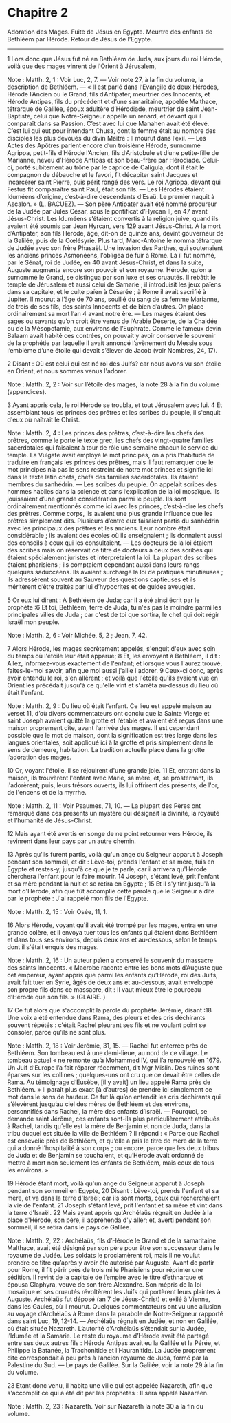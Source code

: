 # Chapitre 2

Adoration des Mages.
Fuite de Jésus en Egypte.
Meurtre des enfants de Bethléem par Hérode.
Retour de Jésus de l’Egypte.

***

1 Lors donc que Jésus fut né en Bethléem de Juda, aux jours du roi Hérode, voilà que des mages vinrent de l'Orient à Jérusalem,

<span class="bible-note">Note : </span> Matth. 2, 1 : Voir Luc, 2, 7. ― Voir note 27, à la fin du volume, la description de Bethléem. ― « Il est parlé dans l’Evangile de deux Hérodes, Hérode l’Ancien ou le Grand, fils d’Antipater, meurtrier des Innocents, et Hérode Antipas, fils du précédent et d’une samaritaine, appelée Malthace, tétrarque de Galilée, époux adultère d’Hérodiade, meurtrier de saint Jean-Baptiste, celui que Notre-Seigneur appelle un renard, et devant qui il comparaît dans sa Passion. C’est avec lui que Manahen avait été élevé. C’est lui qui eut pour intendant Chusa, dont la femme était au nombre des disciples les plus dévoués du divin Maître : Il mourut dans l’exil. ― Les Actes des Apôtres parlent encore d’un troisième Hérode, surnommé Agrippa, petit-fils d’Hérode l’Ancien, fils d’Aristobule et d’une petite-fille de Marianne, neveu d’Hérode Antipas et son beau-frère par Hérodiade. Celui-ci, porté subitement au trône par le caprice de Caligula, dont il était le compagnon de débauche et le favori, fit décapiter saint Jacques et
incarcérer saint Pierre, puis périt rongé des vers. Le roi Agrippa, devant qui Festus fit comparaître saint Paul, était son fils. ― Les Hérodes étaient Iduméens d’origine, c’est-à-dire descendants d’Esaü. Le premier naquit à Ascalon. » (L. BACUEZ). ― Son père Antipater avait été nommé procureur de la Judée par Jules César, sous le pontificat d’Hyrcan II, en 47 avant Jésus-Christ. Les Iduméens s’étaient convertis à la religion juive, quand ils avaient été soumis par Jean Hyrcan, vers 129 avant Jésus-Christ. A la mort d’Antipater, son fils Hérode, âgé, dit-on de quinze ans, devint gouverneur de la Galilée, puis de la Cœlésyrie. Plus tard, Marc-Antoine le nomma tétrarque de Judée avec son frère Phasaël. Une invasion des Parthes, qui soutenaient les anciens princes Asmonéens, l’obligea de fuir à Rome. Là il fut nommé, par le Sénat, roi de Judée, en 40 avant Jésus-Christ, et dans la suite, Auguste augmenta encore son pouvoir et son royaume. Hérode, qu’on a surnommé le Grand, se distingua par son luxe et ses
cruautés. Il rebâtit le temple de Jérusalem et aussi celui de Samarie ; il introduisit les jeux païens dans sa capitale, et le culte païen à Césarée ; à Rome il avait sacrifié à Jupiter. Il mourut à l’âge de 70 ans, souillé du sang de sa femme Marianne, de trois de ses fils, des saints Innocents et de bien d’autres. On place ordinairement sa mort l’an 4 avant notre ère. ― Les mages étaient des sages ou savants qu’on croit être venus de l’Arabie Déserte, de la Chaldée ou de la Mésopotamie, aux environs de l’Euphrate. Comme le fameux devin Balaam avait habité ces contrées, on pouvait y avoir conservé le souvenir de la prophétie par laquelle il avait annoncé l’avènement du Messie sous l’emblème d’une étoile qui devait s’élever de Jacob (voir Nombres, 24, 17).

2 Disant : Où est celui qui est né roi des Juifs? car nous avons vu son étoile en Orient, et nous sommes venus l'adorer.

<span class="bible-note">Note : </span> Matth. 2, 2 : Voir sur l’étoile des mages, la note 28 à la fin du volume (appendices).

3 Ayant appris cela, le roi Hérode se troubla, et tout Jérusalem avec lui. 4 Et assemblant tous les princes des prêtres et les scribes du peuple, il s'enquit d'eux où naîtrait le Christ.

<span class="bible-note">Note : </span> Matth. 2, 4 : Les princes des prêtres, c’est-à-dire les chefs des prêtres, comme le porte le texte grec, les chefs des vingt-quatre familles sacerdotales qui faisaient à tour de rôle une semaine chacun le service du temple. La Vulgate avait employé le mot principes, on a pris l’habitude de traduire en français les princes des prêtres, mais il faut remarquer que le mot principes n’a pas le sens restreint de notre mot princes et signifie ici dans le texte latin chefs, chefs des familles sacerdotales. Ils étaient membres du sanhédrin. ― Les scribes du peuple. On appelait scribes des hommes habiles dans la science et dans l’explication de la loi mosaïque. Ils jouissaient d’une grande considération parmi le peuple. Ils sont ordinairement mentionnés comme ici avec les princes, c’est-à-dire les chefs des prêtres. Comme corps, ils avaient une plus grande influence que les prêtres simplement dits. Plusieurs d’entre eux faisaient partis du sanhédrin avec les principaux des prêtres et les anciens. Leur nombre était
considérable ; ils avaient des écoles où ils enseignaient ; ils donnaient aussi des conseils à ceux qui les consultaient. ― Les docteurs de la loi étaient des scribes mais on réservait ce titre de docteurs à ceux des scribes qui étaient spécialement juristes et interprétaient la loi. La plupart des scribes étaient pharisiens ; ils comptaient cependant aussi dans leurs rangs quelques saduccéens. Ils avaient surchargé la loi de pratiques minutieuses ; ils adressèrent souvent au Sauveur des questions captieuses et ils méritèrent d’être traités par lui d’hypocrites et de guides aveugles.

5 Or eux lui dirent : A Bethléem de Juda; car il a été ainsi écrit par le prophète :6 Et toi, Bethléem, terre de Juda, tu n'es pas la moindre parmi les principales villes de Juda ; car c'est de toi que sortira, le chef qui doit régir Israël mon peuple.

<span class="bible-note">Note : </span> Matth. 2, 6 : Voir Michée, 5, 2 ; Jean, 7, 42.

7 Alors Hérode, les mages secrètement appelés, s'enquit d'eux avec soin du temps où l'étoile leur était apparue; 8 Et, les envoyant à Bethléem, il dit : Allez, informez-vous exactement de l'enfant; et lorsque vous l'aurez trouvé, faites-le-moi savoir, afin que moi aussi j'aille l'adorer. 9 Ceux-ci donc, après avoir entendu le roi, s'en allèrent ; et voilà que l'étoile qu'ils avaient vue en Orient les précédait jusqu'à ce qu'elle vint et s'arrêta au-dessus du lieu où était l'enfant.

<span class="bible-note">Note : </span> Matth. 2, 9 : Du lieu où était l’enfant. Ce lieu est appelé maison au verset 11, d’où divers commentateurs ont conclu que la Sainte Vierge et saint Joseph avaient quitté la grotte et l’étable et avaient été reçus dans une maison proprement dite, avant l’arrivée des mages. Il est cependant possible que le mot de maison, dont la signification est très large dans les langues orientales, soit appliqué ici à la grotte et pris simplement dans le sens de demeure, habitation. La tradition actuelle place dans la grotte l’adoration des mages.

10 Or, voyant l'étoile, il se réjouirent d'une grande joie. 11 Et, entrant dans la maison, ils trouvèrent l'enfant avec Marie, sa mère, et, se prosternant, ils l'adorèrent; puis, leurs trésors ouverts, ils lui offrirent des présents, de l'or, de l'encens et de la myrrhe.

<span class="bible-note">Note : </span> Matth. 2, 11 : Voir Psaumes, 71, 10. ― La plupart des Pères ont remarqué dans ces présents un mystère qui désignait la divinité, la royauté et l’humanité de Jésus-Christ.

12 Mais ayant été avertis en songe de ne point retourner vers Hérode, ils revinrent dans leur pays par un autre chemin.


13 Après qu'ils furent partis, voilà qu'un ange du Seigneur apparut à Joseph pendant son sommeil, et dit : Lève-toi, prends l'enfant et sa mère, fuis en Egypte et restes-y, jusqu'à ce que je te parle; car il arrivera qu'Hérode cherchera l'enfant pour le faire mourir. 14 Joseph, s'étant levé, prit l'enfant et sa mère pendant la nuit et se retira en Egypte ; 15 Et il s'y tint jusqu'à la mort d'Hérode, afin que fût accomplie cette parole que le Seigneur a dite par le prophète : J'ai rappelé mon fils de l'Egypte.

<span class="bible-note">Note : </span> Matth. 2, 15 : Voir Osée, 11, 1.


16 Alors Hérode, voyant qu'il avait été trompé par les mages, entra en une grande colère, et il envoya tuer tous les enfants qui étaient dans Bethléem et dans tous ses environs, depuis deux ans et au-dessous, selon le temps dont il s'était enquis des mages.

<span class="bible-note">Note : </span> Matth. 2, 16 : Un auteur païen a conservé le souvenir du massacre des saints Innocents. « Macrobe raconte entre les bons mots d’Auguste que cet empereur, ayant appris que parmi les enfants qu’Hérode, roi des Juifs, avait fait tuer en Syrie, âgés de deux ans et au-dessous, avait enveloppé son propre fils dans ce massacre, dit : Il vaut mieux être le pourceau d’Hérode que son fils. » (GLAIRE. )

17 Ce fut alors que s'accomplit la parole du prophète Jérémie, disant :18 Une voix a été entendue dans Rama, des pleurs et des cris déchirants souvent répétés : c'était Rachel pleurant ses fils et ne voulant point se consoler, parce qu'ils ne sont plus.

<span class="bible-note">Note : </span> Matth. 2, 18 : Voir Jérémie, 31, 15. ― Rachel fut enterrée près de Bethléem. Son tombeau est à une demi-lieue, au nord de ce village. Le tombeau actuel « ne remonte qu’à Mohammed IV, qui l’a renouvelé en 1679. Un Juif d’Europe l’a fait réparer récemment, dit Mgr Mislin. Des ruines sont éparses sur les collines ; quelques-uns ont cru que ce devait être celles de Rama. Au témoignage d’Eusèbe, [il y avait] un lieu appelé Rama près de Bethléem. » Il paraît plus exact [à d’autres] de prendre ici simplement ce mot dans le sens de hauteur. Ce fut là qu’on entendit les cris déchirants qui s’élevèrent jusqu’au ciel des mères de Bethléem et des environs, personnifiés dans Rachel, la mère des enfants d’Israël. ― Pourquoi, se demande saint Jérôme, ces enfants sont-ils plus particulièrement attribués à Rachel, tandis qu’elle est la mère de Benjamin et non de Juda, dans la tribu duquel est située la ville de Bethléem ? Il répond : « Parce que Rachel est ensevelie près de Bethléem, et qu’elle a pris le titre de mère de
la terre qui a donné l’hospitalité à son corps ; ou encore, parce que les deux tribus de Juda et de Benjamin se touchaient, et qu’Hérode avait ordonné de mettre à mort non seulement les enfants de Bethléem, mais ceux de tous les environs. »


19 Hérode étant mort, voilà qu'un ange du Seigneur apparut à Joseph pendant son sommeil en Egypte, 20 Disant : Lève-toi, prends l'enfant et sa mère, et va dans la terre d'Israël; car ils sont morts, ceux qui recherchaient la vie de l'enfant. 21 Joseph s'étant levé, prit l'enfant et sa mère et vint dans la terre d'Israël. 22 Mais ayant appris qu'Archélaüs régnait en Judée à la place d'Hérode, son père, il appréhenda d'y aller; et, averti pendant son sommeil, il se retira dans le pays de Galilée.

<span class="bible-note">Note : </span> Matth. 2, 22 : Archélaüs, fils d’Hérode le Grand et de la samaritaine Malthace, avait été désigné par son père pour être son successeur dans le royaume de Judée. Les soldats le proclamèrent roi, mais il ne voulut prendre ce titre qu’après y avoir été autorisé par Auguste. Avant de partir pour Rome, il fit périr près de trois mille Pharisiens pour réprimer une sédition. Il revint de la capitale de l’empire avec le titre d’ethnarque et épousa Glaphyra, veuve de son frère Alexandre. Son mépris de la loi mosaïque et ses cruautés révoltèrent les Juifs qui portèrent leurs plaintes à Auguste. Archélaüs fut déposé (an 7 de Jésus-Christ) et exilé à Vienne, dans les Gaules, où il mourut. Quelques commentateurs ont vu une allusion au voyage d’Archélaüs à Rome dans la parabole de Notre-Seigneur rapporté dans saint Luc, 19, 12-14. ― Archélaüs régnait en Judée, et non en Galilée, où était située Nazareth. L’autorité d’Archélaüs s’étendait sur la Judée, l’Idumée et la Samarie. Le reste du royaume d’Hérode avait été
partagé entre ses deux autres fils : Hérode Antipas avait eu la Galilée et la Pérée, et Philippe la Batanée, la Trachonitide et l’Hauranitide. La Judée proprement dite correspondait à peu près à l’ancien royaume de Juda, formé par la Palestine du Sud. ― Le pays de Galilée. Sur la Galilée, voir la note 29 à la fin du volume.

23 Etant donc venu, il habita une ville qui est appelée Nazareth, afin que s'accomplît ce qui a été dit par les prophètes : Il sera appelé Nazaréen.

<span class="bible-note">Note : </span> Matth. 2, 23 : Nazareth. Voir sur Nazareth la note 30 à la fin du volume.

